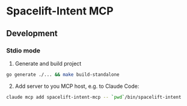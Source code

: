 # Spacelift-Intent MCP

## Development

### Stdio mode

1. Generate and build project

```bash
go generate ./... && make build-standalone
```

2. Add server to you MCP host, e.g. to Claude Code:

```bash
claude mcp add spacelift-intent-mcp -- `pwd`/bin/spacelift-intent
```
